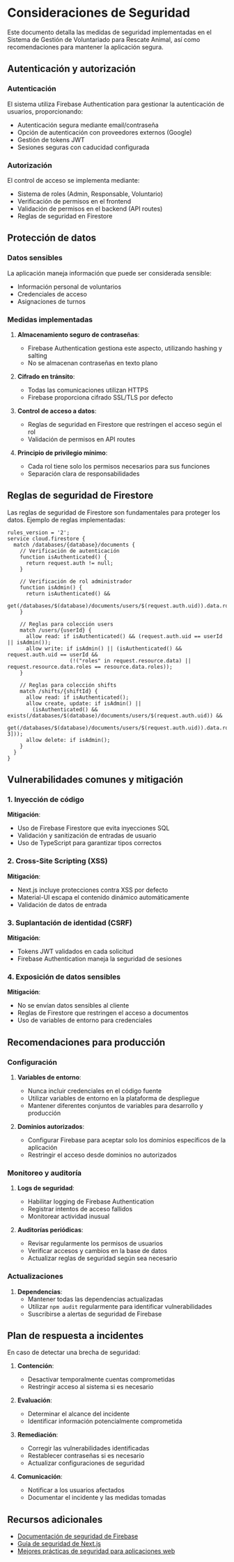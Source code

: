 # Consideraciones de Seguridad

Este documento detalla las medidas de seguridad implementadas en el Sistema de Gestión de Voluntariado para Rescate Animal, así como recomendaciones para mantener la aplicación segura.

## Autenticación y autorización

### Autenticación

El sistema utiliza Firebase Authentication para gestionar la autenticación de usuarios, proporcionando:

- Autenticación segura mediante email/contraseña
- Opción de autenticación con proveedores externos (Google)
- Gestión de tokens JWT
- Sesiones seguras con caducidad configurada

### Autorización

El control de acceso se implementa mediante:

- Sistema de roles (Admin, Responsable, Voluntario)
- Verificación de permisos en el frontend
- Validación de permisos en el backend (API routes)
- Reglas de seguridad en Firestore

## Protección de datos

### Datos sensibles

La aplicación maneja información que puede ser considerada sensible:

- Información personal de voluntarios
- Credenciales de acceso
- Asignaciones de turnos

### Medidas implementadas

1. **Almacenamiento seguro de contraseñas**:
   - Firebase Authentication gestiona este aspecto, utilizando hashing y salting
   - No se almacenan contraseñas en texto plano

2. **Cifrado en tránsito**:
   - Todas las comunicaciones utilizan HTTPS
   - Firebase proporciona cifrado SSL/TLS por defecto

3. **Control de acceso a datos**:
   - Reglas de seguridad en Firestore que restringen el acceso según el rol
   - Validación de permisos en API routes

4. **Principio de privilegio mínimo**:
   - Cada rol tiene solo los permisos necesarios para sus funciones
   - Separación clara de responsabilidades

## Reglas de seguridad de Firestore

Las reglas de seguridad de Firestore son fundamentales para proteger los datos. Ejemplo de reglas implementadas:

```
rules_version = '2';
service cloud.firestore {
  match /databases/{database}/documents {
    // Verificación de autenticación
    function isAuthenticated() {
      return request.auth != null;
    }
    
    // Verificación de rol administrador
    function isAdmin() {
      return isAuthenticated() && 
        get(/databases/$(database)/documents/users/$(request.auth.uid)).data.roles.hasAny([3]);
    }
    
    // Reglas para colección users
    match /users/{userId} {
      allow read: if isAuthenticated() && (request.auth.uid == userId || isAdmin());
      allow write: if isAdmin() || (isAuthenticated() && request.auth.uid == userId && 
                    (!("roles" in request.resource.data) || request.resource.data.roles == resource.data.roles));
    }
    
    // Reglas para colección shifts
    match /shifts/{shiftId} {
      allow read: if isAuthenticated();
      allow create, update: if isAdmin() || 
        (isAuthenticated() && exists(/databases/$(database)/documents/users/$(request.auth.uid)) && 
        get(/databases/$(database)/documents/users/$(request.auth.uid)).data.roles.hasAny([2, 3]));
      allow delete: if isAdmin();
    }
  }
}
```

## Vulnerabilidades comunes y mitigación

### 1. Inyección de código

**Mitigación**:
- Uso de Firebase Firestore que evita inyecciones SQL
- Validación y sanitización de entradas de usuario
- Uso de TypeScript para garantizar tipos correctos

### 2. Cross-Site Scripting (XSS)

**Mitigación**:
- Next.js incluye protecciones contra XSS por defecto
- Material-UI escapa el contenido dinámico automáticamente
- Validación de datos de entrada

### 3. Suplantación de identidad (CSRF)

**Mitigación**:
- Tokens JWT validados en cada solicitud
- Firebase Authentication maneja la seguridad de sesiones

### 4. Exposición de datos sensibles

**Mitigación**:
- No se envían datos sensibles al cliente
- Reglas de Firestore que restringen el acceso a documentos
- Uso de variables de entorno para credenciales

## Recomendaciones para producción

### Configuración

1. **Variables de entorno**:
   - Nunca incluir credenciales en el código fuente
   - Utilizar variables de entorno en la plataforma de despliegue
   - Mantener diferentes conjuntos de variables para desarrollo y producción

2. **Dominios autorizados**:
   - Configurar Firebase para aceptar solo los dominios específicos de la aplicación
   - Restringir el acceso desde dominios no autorizados

### Monitoreo y auditoría

1. **Logs de seguridad**:
   - Habilitar logging de Firebase Authentication
   - Registrar intentos de acceso fallidos
   - Monitorear actividad inusual

2. **Auditorías periódicas**:
   - Revisar regularmente los permisos de usuarios
   - Verificar accesos y cambios en la base de datos
   - Actualizar reglas de seguridad según sea necesario

### Actualizaciones

1. **Dependencias**:
   - Mantener todas las dependencias actualizadas
   - Utilizar `npm audit` regularmente para identificar vulnerabilidades
   - Suscribirse a alertas de seguridad de Firebase

## Plan de respuesta a incidentes

En caso de detectar una brecha de seguridad:

1. **Contención**:
   - Desactivar temporalmente cuentas comprometidas
   - Restringir acceso al sistema si es necesario

2. **Evaluación**:
   - Determinar el alcance del incidente
   - Identificar información potencialmente comprometida

3. **Remediación**:
   - Corregir las vulnerabilidades identificadas
   - Restablecer contraseñas si es necesario
   - Actualizar configuraciones de seguridad

4. **Comunicación**:
   - Notificar a los usuarios afectados
   - Documentar el incidente y las medidas tomadas

## Recursos adicionales

- [Documentación de seguridad de Firebase](https://firebase.google.com/docs/security)
- [Guía de seguridad de Next.js](https://nextjs.org/docs/advanced-features/security-headers)
- [Mejores prácticas de seguridad para aplicaciones web](https://owasp.org/www-project-top-ten/)